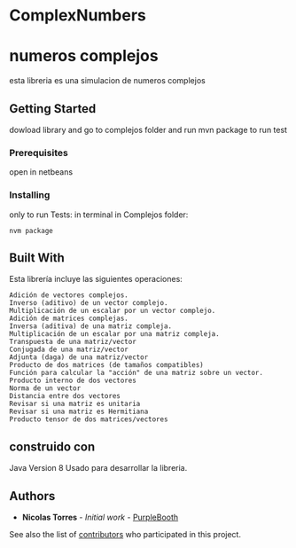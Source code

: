 # ComplexNumbers

# numeros complejos

esta libreria es una simulacion de numeros complejos

## Getting Started

dowload library and go to complejos folder and run mvn package to run test 

### Prerequisites

open in netbeans 

### Installing

only to run Tests:
in terminal in Complejos folder:

```
nvm package
```




## Built With

Esta librería incluye las siguientes operaciones:
```
Adición de vectores complejos.
Inverso (aditivo) de un vector complejo.
Multiplicación de un escalar por un vector complejo.
Adición de matrices complejas.
Inversa (aditiva) de una matriz compleja.
Multiplicación de un escalar por una matriz compleja.
Transpuesta de una matriz/vector
Conjugada de una matriz/vector
Adjunta (daga) de una matriz/vector
Producto de dos matrices (de tamaños compatibles)
Función para calcular la "acción" de una matriz sobre un vector.
Producto interno de dos vectores
Norma de un vector
Distancia entre dos vectores
Revisar si una matriz es unitaria
Revisar si una matriz es Hermitiana
Producto tensor de dos matrices/vectores
```

## construido con 
Java Version 8  Usado para desarrollar la libreria.
## Authors

* **Nicolas Torres** - *Initial work* - [PurpleBooth](https://github.com/PurpleBooth)

See also the list of [contributors](https://github.com/your/project/contributors) who participated in this project.

